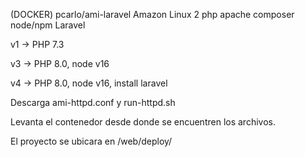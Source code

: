 (DOCKER) pcarlo/ami-laravel
Amazon Linux 2 php apache composer node/npm Laravel

v1 -> PHP 7.3

v3 -> PHP 8.0, node v16

v4 -> PHP 8.0, node v16, install laravel

Descarga ami-httpd.conf y run-httpd.sh

Levanta el contenedor desde donde se encuentren los archivos.

El proyecto se ubicara en /web/deploy/
